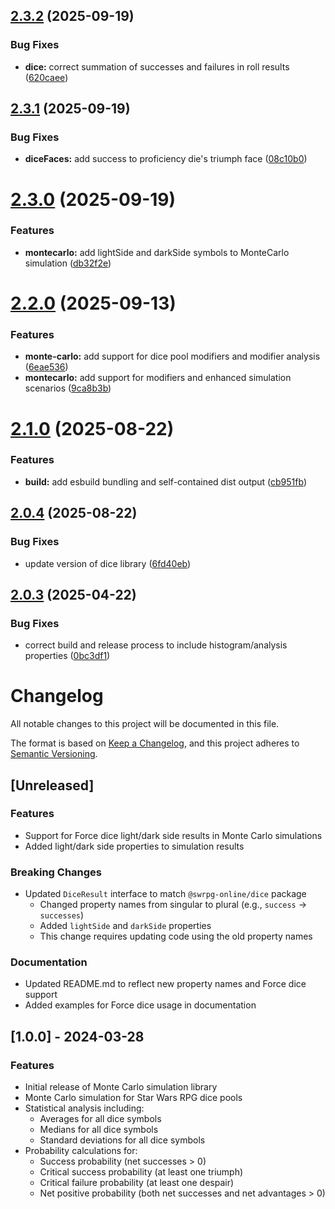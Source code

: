 ## [2.3.2](https://github.com/swrpg-online/monte-carlo/compare/v2.3.1...v2.3.2) (2025-09-19)

### Bug Fixes

- **dice:** correct summation of successes and failures in roll results ([620caee](https://github.com/swrpg-online/monte-carlo/commit/620caee97d385981bc602bed93ca1942fc63b61b))

## [2.3.1](https://github.com/swrpg-online/monte-carlo/compare/v2.3.0...v2.3.1) (2025-09-19)

### Bug Fixes

- **diceFaces:** add success to proficiency die's triumph face ([08c10b0](https://github.com/swrpg-online/monte-carlo/commit/08c10b0d633b95b9155a1921d629fe5aea7d4813))

# [2.3.0](https://github.com/swrpg-online/monte-carlo/compare/v2.2.0...v2.3.0) (2025-09-19)

### Features

- **montecarlo:** add lightSide and darkSide symbols to MonteCarlo simulation ([db32f2e](https://github.com/swrpg-online/monte-carlo/commit/db32f2e82e011ff9542c3b852ffcbea1019181ea))

# [2.2.0](https://github.com/swrpg-online/monte-carlo/compare/v2.1.0...v2.2.0) (2025-09-13)

### Features

- **monte-carlo:** add support for dice pool modifiers and modifier analysis ([6eae536](https://github.com/swrpg-online/monte-carlo/commit/6eae536d662edfca870dcb83ff3c140602124fbc))
- **montecarlo:** add support for modifiers and enhanced simulation scenarios ([9ca8b3b](https://github.com/swrpg-online/monte-carlo/commit/9ca8b3bebeafdf6ab4f02647f061ca6ede3147d4))

# [2.1.0](https://github.com/swrpg-online/monte-carlo/compare/v2.0.4...v2.1.0) (2025-08-22)

### Features

- **build:** add esbuild bundling and self-contained dist output ([cb951fb](https://github.com/swrpg-online/monte-carlo/commit/cb951fb03b0a5232654864dcf2f1ba7c600738e1))

## [2.0.4](https://github.com/swrpg-online/monte-carlo/compare/v2.0.3...v2.0.4) (2025-08-22)

### Bug Fixes

- update version of dice library ([6fd40eb](https://github.com/swrpg-online/monte-carlo/commit/6fd40eb4dfb7987707157d0ec0fa3a0cb9c496dd))

## [2.0.3](https://github.com/swrpg-online/monte-carlo/compare/v2.0.2...v2.0.3) (2025-04-22)

### Bug Fixes

- correct build and release process to include histogram/analysis properties ([0bc3df1](https://github.com/swrpg-online/monte-carlo/commit/0bc3df178e92464fd3b660be4474c7d193f7d9f8))

# Changelog

All notable changes to this project will be documented in this file.

The format is based on [Keep a Changelog](https://keepachangelog.com/en/1.0.0/),
and this project adheres to [Semantic Versioning](https://semver.org/spec/v2.0.0.html).

## [Unreleased]

### Features

- Support for Force dice light/dark side results in Monte Carlo simulations
- Added light/dark side properties to simulation results

### Breaking Changes

- Updated `DiceResult` interface to match `@swrpg-online/dice` package
  - Changed property names from singular to plural (e.g., `success` → `successes`)
  - Added `lightSide` and `darkSide` properties
  - This change requires updating code using the old property names

### Documentation

- Updated README.md to reflect new property names and Force dice support
- Added examples for Force dice usage in documentation

## [1.0.0] - 2024-03-28

### Features

- Initial release of Monte Carlo simulation library
- Monte Carlo simulation for Star Wars RPG dice pools
- Statistical analysis including:
  - Averages for all dice symbols
  - Medians for all dice symbols
  - Standard deviations for all dice symbols
- Probability calculations for:
  - Success probability (net successes > 0)
  - Critical success probability (at least one triumph)
  - Critical failure probability (at least one despair)
  - Net positive probability (both net successes and net advantages > 0)
